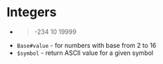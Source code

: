 Integers
========

* > -234 10 19999
* `Base#value` - for numbers with base from 2 to 16
* `$symbol` - return ASCII value for a given symbol
